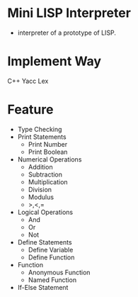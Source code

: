 # Mini LISP Interpreter
- interpreter of a prototype of LISP.

# Implement Way
C++
Yacc
Lex
# Feature
- Type Checking
- Print Statements
    - Print Number
    - Print Boolean
- Numerical Operations
    - Addition
    - Subtraction
    - Multiplication
    - Division
    - Modulus
    - $>,<,=$
- Logical Operations
    - And
    - Or
    - Not
- Define Statements
    - Define Variable
    - Define Function
- Function
    - Anonymous Function
    - Named Function
- If-Else Statement
